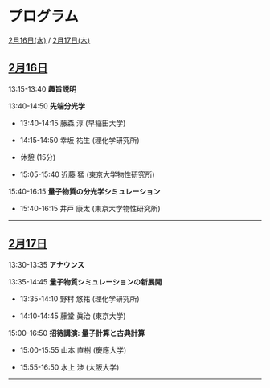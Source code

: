 # プログラム

[2月16日(水)](#0216) / [2月17日(木)](#0217)

<h2 id="0216" class="date"><a href="abstracts#0216">2月16日</a></h2>

13:15-13:40 **趣旨説明**
 
<!-- <div class="chair">Chair:  </div> -->

13:40-14:50 **先端分光学**

- 13:40-14:15 藤森 淳 (早稲田大学)

- 14:15-14:50 幸坂 祐生 (理化学研究所)

- 休憩 (15分)

- 15:05-15:40 近藤 猛 (東京大学物性研究所)
 
15:40-16:15 **量子物質の分光学シミュレーション**

- 15:40-16:15 井戸 康太 (東京大学物性研究所)

<!-- [tmp](abstracts#yamaji)-->


<!-- <div class="chair">Chair:  </div> -->

-----

<h2 id="0217" class="date"><a href="abstracts#0217">2月17日</a></h2>

13:30-13:35 **アナウンス**

13:35-14:45 **量子物質シミュレーションの新展開**

- 13:35-14:10 野村 悠祐 (理化学研究所)

- 14:10-14:45 藤堂 眞治 (東京大学)

15:00-16:50 **招待講演: 量子計算と古典計算**

- 15:00-15:55 山本 直樹 (慶應大学)

- 15:55-16:50 水上 渉 (大阪大学)

-----
